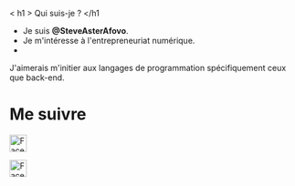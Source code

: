 < h1 > Qui suis-je ? </h1

- Je suis <strong>@SteveAsterAfovo</strong>.
- Je m'intéresse à l'entrepreneuriat numérique.
- 
 J'aimerais m'initier aux langages de programmation spécifiquement ceux que back-end.


<h1>Me suivre</h1>

<a href="https://facebook.com/SteveAsterAfovo.1"><img src="https://www.unipile.com/wp-content/uploads/2022/06/logo-facebook-noir.png" title="Steve Aster Afovo" alt="Facebook" height="30" width="30"></a>

<a href="https://Instagram.com/SteveAsterAfovo"><img src="https://cdn-icons-png.flaticon.com/512/87/87390.png" title="Steve Aster Afovo" alt="Facebook" height="30" width="30"></a>
